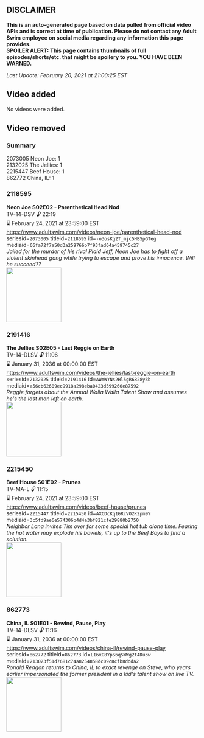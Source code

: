 ## DISCLAIMER
**This is an auto-generated page based on data pulled from official video APIs and is correct at time of publication. Please do not contact any Adult Swim employee on social media regarding any information this page provides.**  
**SPOILER ALERT: This page contains thumbnails of full episodes/shorts/etc. that might be spoilery to you. YOU HAVE BEEN WARNED.**  

_Last Update: February 20, 2021 at 21:00:25 EST_
## Video added
No videos were added.  
## Video removed
### Summary
2073005 Neon Joe: 1  
2132025 The Jellies: 1  
2215447 Beef House: 1  
862772 China, IL: 1  
### 2118595
**Neon Joe S02E02 - Parenthetical Head Nod**  
TV-14-DSV 🔓 22:19  
⌛ February 24, 2021 at 23:59:00 EST  
https://www.adultswim.com/videos/neon-joe/parenthetical-head-nod  
seriesid=`2073005` titleid=`2118595` id=`-o3osKg2T_mjc5HBSpGTeg` mediaid=`66fa72f7a50d3a259766b7f93fad64a459745c27`  
_Jailed for the murder of his rival Plaid Jeff, Neon Joe has to fight off a violent skinhead gang while trying to escape and prove his innocence. Will he succeed??_  
<a href="https://media.cdn.adultswim.com/uploads/20200312/thumbnails/2_203121146486-neonjoe_202_dup-20170425.jpg"><img src="https://media.cdn.adultswim.com/uploads/20200312/thumbnails/2_203121146486-neonjoe_202_dup-20170425.jpg" height="144px" /></a>
### 2191416
**The Jellies S02E05 - Last Reggie on Earth**  
TV-14-DLSV 🔓 11:06  
⌛ January 31, 2036 at 00:00:00 EST  
https://www.adultswim.com/videos/the-jellies/last-reggie-on-earth  
seriesid=`2132025` titleid=`2191416` id=`AWmWYNs2Hl5gR6828y3b` mediaid=`a56cb62609ec9918a298eba0423d599260e87592`  
_Reggie forgets about the Annual Walla Walla Talent Show and assumes he's the last man left on earth._  
<a href="https://i.cdn.turner.com/adultswim/big/image-upload/thumbnails/thumb-2_image-15591483386931.jpg"><img src="https://i.cdn.turner.com/adultswim/big/image-upload/thumbnails/thumb-2_image-15591483386931.jpg" height="144px" /></a>
### 2215450
**Beef House S01E02 - Prunes**  
TV-MA-L 🔓 11:15  
⌛ February 24, 2021 at 23:59:00 EST  
https://www.adultswim.com/videos/beef-house/prunes  
seriesid=`2215447` titleid=`2215450` id=`AXCDcKq1GRcVO2K2pm9Y` mediaid=`3c5fd9ae6e574306b4d4a3bf821cfe29880b2750`  
_Neighbor Lana invites Tim over for some special hot tub alone time. Fearing the hot water may explode his bowels, it's up to the Beef Boys to find a solution._  
<a href="https://media.cdn.adultswim.com/uploads/20200226/thumbnails/2_202261639201-BeefHouse_103_dup-20200106.jpg"><img src="https://media.cdn.adultswim.com/uploads/20200226/thumbnails/2_202261639201-BeefHouse_103_dup-20200106.jpg" height="144px" /></a>
### 862773
**China, IL S01E01 - Rewind, Pause, Play**  
TV-14-DLSV 🔓 11:16  
⌛ January 31, 2036 at 00:00:00 EST  
https://www.adultswim.com/videos/china-il/rewind-pause-play  
seriesid=`862772` titleid=`862773` id=`LI6xO8YpS6qSWWg2t4Du5w` mediaid=`213023f51d7681c74a8254858dc09c8cfb8ddda2`  
_Ronald Reagan returns to China, IL to exact revenge on Steve, who  years earlier impersonated the former president in a kid's talent show on live TV._  
<a href="https://media.cdn.adultswim.com/uploads/20200302/thumbnails/2_20321638185-chinail_101_BIM.jpg"><img src="https://media.cdn.adultswim.com/uploads/20200302/thumbnails/2_20321638185-chinail_101_BIM.jpg" height="144px" /></a>
